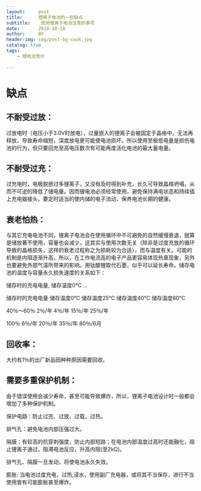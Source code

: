 ```yaml
---
layout:     post
title:      锂离子电池的一些缺点
subtitle:    使用锂离子电池注意的事项
date:       2018-10-10
author:     BY
header-img: img/post-bg-cook.jpg
catalog: true
tags:
    - 锂电池常识
    
---
```


# 缺点

## 不耐受过放：

过放电时（电压小于3.0V时放电），过量嵌入的锂离子会被固定于晶格中，无法再释放，导致寿命缩短，深度放电更可能使电池损坏。所以使用至极低电量是损伤电池的行为，但只要回充至高电压数次有可能再度活化电池的最大蓄电量。

## 不耐受过充：

过充电时，电极脱嵌过多锂离子，又没有及时得到补充，长久可导致晶格坍塌，从而不可逆的降低了储电量。因而锂电池必须经常使用，避免保持满电状态和持续插上充电器接头，要定时适当的使内储的电子流动，保养电池长期的健康。

## 衰老怕热：

与其它充电电池不同，锂离子电池会在使用循环中不可避免的自然缓慢衰退，就算是储放著不使用，容量也会减少，这其实与使用次数无关（除非是过度充放的循环导致的晶格损失，这样的衰老过程称之为损耗较为合适），而与温度有关。可能的机制是内阻逐渐升高，所以，在工作电流高的电子产品更容易体现热衰现象，另外也要避免外部气温所带来的影响。用钛酸锂取代石墨，似乎可以延长寿命。储存电池的温度与容量永久损失速度的关系如下：



储存时的充电电量, 储存温度0℃ …

储存时的充电电量 储存温度0℃ 储存温度25℃ 储存温度40℃ 储存温度60℃

40％～60％ 2％/年 4％/年 15％/年 25％/年

100％ 6％/年 20％/年 35％/年 80％/6月



## 回收率：

大约有1％的出厂新品因种种原因需要回收。

## 需要多重保护机制：

由于错误使用会减少寿命，甚至可能导致爆炸，所以，锂离子电池设计时一般都会增加了多种保护机制。

保护电路：防止过充、过放、过载、过热。

排气孔：避免电池内部压强过大。

隔膜：有较高的抗穿刺强度，防止内部短路；在电池内部温度过高时还能融化，阻止锂离子通过，阻滞电池反应，升高内阻(至2kΩ)。

排气孔、隔膜一旦发动，将使电池永久失效。

膨胀: 当电池过度充电，过热,浸水，使用副厂充电器，或将其不当保存，进行不当使用皆有可能膨胀甚至爆炸。